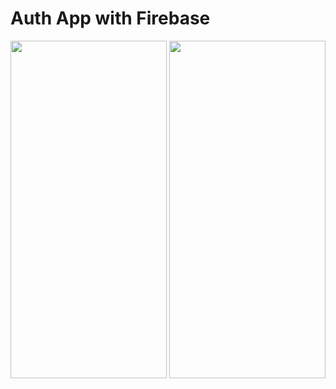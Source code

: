 # Auth App with Firebase

<img src="https://user-images.githubusercontent.com/56281886/149259257-6b9a44a7-46e1-471c-b25c-0b019e7094dc.jpg" width="250" height="540"> <img src="https://user-images.githubusercontent.com/56281886/149259247-9204bede-5cdc-41af-9c71-f3b7b949d4f3.jpg" width="250" height="540">
